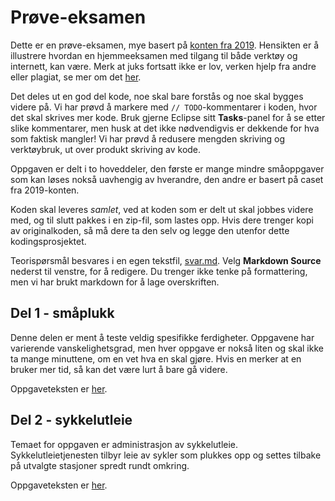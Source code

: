 # Prøve-eksamen

Dette er en prøve-eksamen, mye basert på [konten fra 2019](https://www.ntnu.no/wiki/display/tdt4100/Kont+2019). Hensikten er å illustrere hvordan en hjemmeeksamen med tilgang til både verktøy og internett, kan være. Merk at juks fortsatt ikke er lov, verken hjelp fra andre eller plagiat, se mer om det [her](https://innsida.ntnu.no/wiki/-/wiki/Norsk/Juks+p%C3%A5+eksamen).

Det deles ut en god del kode, noe skal bare forstås og noe skal bygges videre på. Vi har prøvd å markere med `// TODO`-kommentarer i koden, hvor det skal skrives mer kode. Bruk gjerne Eclipse sitt **Tasks**-panel for å se etter slike kommentarer, men husk at det ikke nødvendigvis er dekkende for hva som faktisk mangler! Vi har prøvd å redusere mengden skriving og verktøybruk, ut over produkt skriving av kode.

Oppgaven er delt i to hoveddeler, den første er mange mindre småoppgaver som kan løses nokså uavhengig av hverandre, den andre er basert på caset fra 2019-konten.

Koden skal leveres _samlet_, ved at koden som er delt ut skal jobbes videre med, og til slutt pakkes i en zip-fil, som lastes opp. Hvis dere trenger kopi av originalkoden, så må dere ta den selv og legge den utenfor dette kodingsprosjektet.

Teorispørsmål besvares i en egen tekstfil, [svar.md](svar.md). Velg **Markdown Source** nederst til venstre, for å redigere. Du trenger ikke tenke på formattering, men vi har brukt markdown for å lage overskriften.

## Del 1 - småplukk

Denne delen er ment å teste veldig spesifikke ferdigheter. Oppgavene har varierende vanskelighetsgrad, men hver oppgave er nokså liten og skal ikke ta mange minuttene, om en vet hva en skal gjøre. Hvis en merker at en bruker mer tid, så kan det være lurt å bare gå videre.

Oppgaveteksten er [her](src/stuff/stuff.md).

## Del 2 - sykkelutleie

Temaet for oppgaven er administrasjon av sykkelutleie. Sykkelutleietjenesten tilbyr leie av sykler som plukkes opp og settes tilbake på utvalgte stasjoner spredt rundt omkring.

Oppgaveteksten er [her](src/bike/bike-rental.md).
